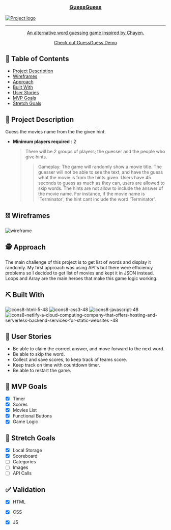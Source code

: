<p align="center">
  <a href="" rel="noopener">
<h3 align="center">GuessGuess</h3>
  
 <img src="https://user-images.githubusercontent.com/73390197/202492442-8e33dc1f-2a48-4221-a0b5-1afbdecc4e0b.png" alt="Project logo"></a>
</p>

---


<a href="https://playchayen.com/" target="_blank">
<p align="center"> An alternative word guessing game inspired by Chayen. 

</p>
</a>

<a href="https://6376553ad48ae7000891f399--celadon-paletas-15633e.netlify.app/">
<p align="center"> Check out GuessGuess Demo
    <br> 
</p>
</a>




## 📝 Table of Contents
- [Project Description](#desc)
- [Wireframes](#Wireframes)
- [Approach](#approach)
- [Built With](#tech_stack)
- [User Stories](#user-story)
- [MVP Goals](#mvp-goals)
- [Stretch Goals](#long-goals)


## 📌 Project Description <a name = "desc"></a>
Guess the movies name from the the given hint.
- **Minimum players required** : 2
  > There will be 2 groups of players; the guesser and the people who give hints.
  >>Gameplay: The game will randomly show a movie title. The guesser will not be able to see the text, and have the guess what the movie is from the hints given. Users have 45 seconds to guess as much as they can, users are allowed to skip words. The hints are not allow to include the answer of the movie name. For instance, if the movie name is 'Terminator', the hint cant include the word 'Terminator'.

## ⛓️ Wireframes <a name = "Wireframes"></a>
![wireframe](https://user-images.githubusercontent.com/73390197/202452021-a0a69758-2ddb-4f85-b5ae-7dfbb11c8066.png)
## 🕵️ Approach <a name = "approach"></a>
The main challenge of this project is to get list of words and display it randomly. My first approach was using API's but there were efficiency problems so I decided to get list of movies and kept it in JSON instead.
Loops and Array are the main heroes that make this game logic working.

## ⛏️ Built With <a name = "tech_stack"></a>
![icons8-html-5-48](https://user-images.githubusercontent.com/73390197/202454228-c5b91ae9-9981-480b-9939-4826c7093e36.png)
![icons8-css3-48](https://user-images.githubusercontent.com/73390197/202454234-cb09f8f4-b126-488a-aead-99f393deecdd.png)
![icons8-javascript-48](https://user-images.githubusercontent.com/73390197/202454067-c085ddee-dd35-4694-a432-cde46f10b87b.png)
![icons8-netlify-a-cloud-computing-company-that-offers-hosting-and-serverless-backend-services-for-static-websites -48](https://user-images.githubusercontent.com/73390197/202454583-75481cf0-f4ea-4f76-8ce4-387e0b5ee9a3.png)

## 👫 User Stories <a name = "user-story"></a>
- Be able to claim the correct answer, and move forward to the next word.
- Be able to skip the word.
- Collect and save scores, to keep track of teams score.
- Keep track on time with countdown timer.
- Be able to restart the game.

## 🎉 MVP Goals <a name = "mvp-goals"></a>
- [x] Timer
- [x] Scores
- [x] Movies List
- [x] Functional Buttons
- [x] Game Logic

## 🚀 Stretch Goals <a name="long-goals"></a>
- [x] Local Storage
- [x] Scoreboard
- [ ] Categories
- [ ] Images
- [ ] API Calls

## ✅ Validation <a name="validation"></a>
- [x] HTML
- [x] CSS
- [x] JS




